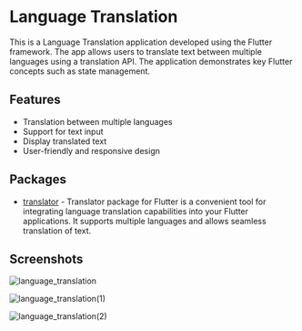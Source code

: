 # Language Translation

This is a Language Translation application developed using the Flutter framework. The app allows users to translate text between multiple languages using a translation API. The application demonstrates key Flutter concepts such as state management.

## Features

- Translation between multiple languages
- Support for text input
- Display translated text
- User-friendly and responsive design

## Packages

- [translator](https://pub.dev/packages/translator) - Translator package for Flutter is a convenient tool for integrating language translation capabilities into your Flutter applications. It supports multiple languages and allows seamless translation of text.

## Screenshots

![language_translation](https://github.com/HarshKundalia/Language-Translation/assets/171114658/839e83f2-38d8-410d-901e-b0973be5010e)

![language_translation(1)](https://github.com/HarshKundalia/Language-Translation/assets/171114658/82ca04fa-b661-4b4c-ad5b-089fc24bb0ac)

![language_translation(2)](https://github.com/HarshKundalia/Language-Translation/assets/171114658/dadd5d46-7fea-4dea-ae27-333f470c149e)







